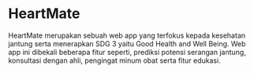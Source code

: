 # HeartMate
HeartMate merupakan sebuah web app yang terfokus kepada kesehatan jantung serta menerapkan SDG 3 yaitu Good Health and Well Being. Web app ini dibekali beberapa fitur seperti, prediksi potensi serangan jantung, konsultasi dengan ahli, pengingat minum obat serta fitur edukasi. 

